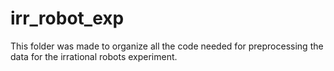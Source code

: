 # irr_robot_exp
This folder was made to organize all the code needed for preprocessing the data for the irrational robots experiment.
